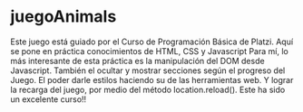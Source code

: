 # juegoAnimals
Este juego está guiado por el Curso de Programación Básica de Platzi.
Aquí se pone en práctica conocimientos de HTML, CSS y Javascript
Para mí, lo más interesante de esta práctica es la manipulación del DOM desde Javascript.
También el ocultar y mostrar secciones según el progreso del Juego.
El poder darle estilos haciendo su de las herramientas web.
Y lograr la recarga del juego, por medio del método location.reload().
Este ha sido un excelente curso!!
